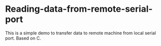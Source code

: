 # Reading-data-from-remote-serial-port
This is a simple demo to transfer data to remote machine from local serial port. Based on C.

